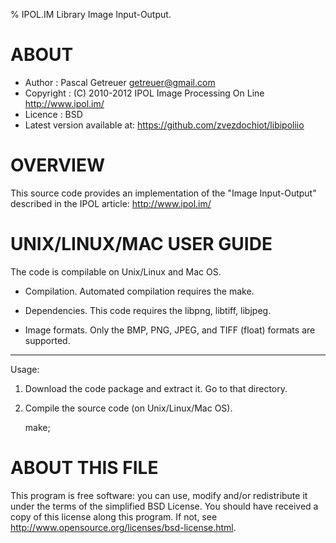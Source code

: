 % IPOL.IM Library Image Input-Output.

# ABOUT

* Author : Pascal Getreuer <getreuer@gmail.com>
* Copyright : (C) 2010-2012 IPOL Image Processing On Line http://www.ipol.im/
* Licence   : BSD
* Latest version available at: https://github.com/zvezdochiot/libipoliio

# OVERVIEW

This source code provides an implementation of the "Image Input-Output"
described in the IPOL article: http://www.ipol.im/

# UNIX/LINUX/MAC USER GUIDE

The code is compilable on Unix/Linux and Mac OS. 

- Compilation. 
Automated compilation requires the make.

- Dependencies.
This code requires the libpng, libtiff, libjpeg.

- Image formats. 
Only the BMP, PNG, JPEG, and TIFF (float) formats are supported. 
 
-------------------------------------------------------------------------
Usage:
1. Download the code package and extract it. Go to that directory. 

2. Compile the source code (on Unix/Linux/Mac OS). 

    make;

# ABOUT THIS FILE
This program is free software: you can use, modify and/or
redistribute it under the terms of the simplified BSD License. You
should have received a copy of this license along this program. If
not, see <http://www.opensource.org/licenses/bsd-license.html>.

